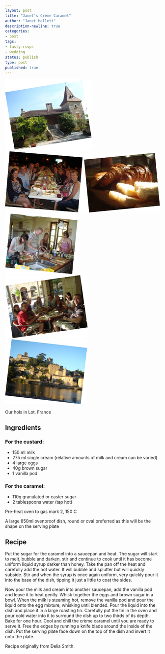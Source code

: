 ```yaml
---
layout: post
title: "Janet's Crème Caramel"
author: "Janet Hallett"
description-newline: true
categories:
- post
tags:
- tasty-rsvps
- wedding
status: publish
type: post
published: true
---
```


<div class="image-border-frame inline-image inline-image-left inline-image-with-caption janet-frame" id="img-parent-div-for-janet-pictures">
  <img src='/images/janet-creme-caramel/Picture1.png' id="img-janet-1" />
  <img src='/images/janet-creme-caramel/Picture2.png' id="img-janet-2" />
  <img src='/images/janet-creme-caramel/Picture3.png' id="img-janet-3" />
  <img src='/images/janet-creme-caramel/Picture4.png' id="img-janet-4" />
  <img src='/images/janet-creme-caramel/Picture5.png' id="img-janet-5" />
  <img src='/images/janet-creme-caramel/Picture6.png' id="img-janet-6" />

  <p class="inline-image-cap">Our hols in Lot, France</p>
</div>

## Ingredients

### For the custard:

* 150 ml milk
* 275 ml single cream (relative amounts of milk and cream can be varied)
* 4 large eggs
* 40g brown sugar
* 1 vanilla pod

### For the caramel:
* 110g granulated or caster sugar
* 2 tablespoons water (tap hot)

Pre-heat oven to gas mark 2, 150 C

A large 850ml ovenproof dish, round or oval preferred as this will be the shape on the serving plate

## Recipe

Put the sugar for the caramel into a saucepan and heat. The sugar will start to melt, bubble and darken, stir and continue to cook until it has become uniform liquid syrup darker than honey. Take the pan off the heat and carefully add the hot water. It will bubble and splutter but will quickly subside. Stir and when the syrup is once again uniform, very quickly pour it into the base of the dish, tipping it just a little to coat the sides.

Now pour the milk and cream into another saucepan, add the vanilla pod and leave it to heat gently. Whisk together the eggs and brown sugar in a bowl. When the milk is steaming hot, remove the vanilla pod and pour the liquid onto the egg mixture, whisking until blended. Pour the liquid into the dish and place it in a large roasting tin. Carefully put the tin in the oven and pour cold water into it to surround the dish up to two thirds of its depth. Bake for one hour. Cool and chill the crème caramel until you are ready to serve it. Free the edges by running a knife blade around the inside of the dish. Put the serving plate face down on the top of the dish and invert it onto the plate.

Recipe originally from Delia Smith.
